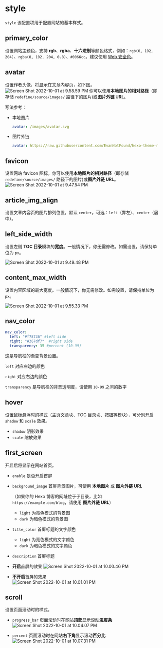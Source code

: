 # style

`style` 该配置项用于配置网站的基本样式。

## primary_color

设置网站主题色，支持 **rgb**、**rgba**、**十六进制**等颜色格式，例如：`rgb(0, 102, 204)`、`rgba(0, 102, 204, 0.8)`、`#0066cc`。建议使用 [Web 安全色](https://www.bootcss.com/p/websafecolors/)。

## avatar

设置作者头像，将显示在文章内容页，如下图。
![Screen Shot 2022-10-01 at 9.58.59 PM](https://evan.beee.top/img/Screen%20Shot%202022-10-01%20at%209.58.59%20PM.png)
你可以使用**本地图片的相对路径**（即存储 `redefine/source/images/` 路径下的图片)或**图片外链 URL**。  

写法参考：

- 本地图片
  ```yaml
  avatar: /images/avatar.svg
  ```
- 图片外链
  ```yaml
  avatar: https://raw.githubusercontent.com/EvanNotFound/hexo-theme-redefine/main/source/images/avatar.svg
  ```

## favicon

设置网站 favicon 图标，你可以使用**本地图片的相对路径**（即存储 `redefine/source/images/` 路径下的图片)或**图片外链 URL**。 
![Screen Shot 2022-10-01 at 9.47.54 PM](https://evan.beee.top/img/Screen%20Shot%202022-10-01%20at%209.47.54%20PM.png)

## article\_img\_align

设置文章内容页的图片排列位置，默认 `center`，可选：`left`（靠左）、`center`（居中）。

## left\_side\_width

设置左侧 **TOC 目录**模块的**宽度**。一般情况下，你无需修改。如需设置，请保持单位为 `px`。

![Screen Shot 2022-10-01 at 9.49.48 PM](https://evan.beee.top/img/Screen%20Shot%202022-10-01%20at%209.49.48%20PM.png)

## content\_max\_width

设置内容区域的最大宽度。一般情况下，你无需修改。如需设置，请保持单位为 `px`。

![Screen Shot 2022-10-01 at 9.55.33 PM](https://evan.beee.top/img/Screen%20Shot%202022-10-01%20at%209.55.33%20PM.png)

## nav_color

```yml
nav_color: 
  left: "#f78736" #left side 
  right: "#367df7"  #right side
  transparency: 35 #percent (10-99)
```

这是导航栏的渐变背景设置。

`left` 对应左边的颜色

`right` 对应右边的颜色

`transparency` 是导航栏的背景透明度，请使用 `10-99` 之间的数字

## hover

设置鼠标悬浮时的样式（主页文章块、TOC 目录块、按钮等模块），可分别开启 `shadow` 和 `scale` 效果。

- `shadow` 阴影效果
- `scale` 缩放效果

## first_screen

开启后将显示在网站首页。

- `enable` 是否开启首屏

- `background_image` 首屏背景图片，可使用 **本地图片** 或 **图片外链 URL**

  （如果你的 Hexo 博客的网址位于子目录，比如 `https://example.com/blog`，请使用 **图片外链 URL**）

  - `light` 为亮色模式的背景图
  - `dark` 为暗色模式的背景图

- `title_color` 首屏标题的文字颜色

  - `light` 为亮色模式的文字颜色
  - `dark` 为暗色模式的文字颜色

- `description` 首屏标题

- **开启**首屏的效果
  ![Screen Shot 2022-10-01 at 10.00.46 PM](https://evan.beee.top/img/Screen%20Shot%202022-10-01%20at%2010.00.46%20PM.png)

- **不开启**首屏的效果  
  ![Screen Shot 2022-10-01 at 10.01.01 PM](https://evan.beee.top/img/Screen%20Shot%202022-10-01%20at%2010.01.01%20PM.png)

## scroll

设置页面滚动时的样式。

- `progress_bar` 页面滚动时在网站**顶部**显示滚动**进度条**
  ![Screen Shot 2022-10-01 at 10.04.07 PM](https://evan.beee.top/img/Screen%20Shot%202022-10-01%20at%2010.04.07%20PM.png)

- `percent` 页面滚动时在网站**右下角**显示滚动**百分比**
  ![Screen Shot 2022-10-01 at 10.07.31 PM](https://evan.beee.top/img/Screen%20Shot%202022-10-01%20at%2010.07.31%20PM.png)

